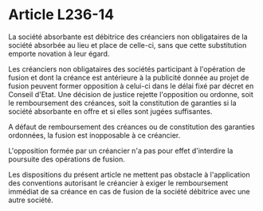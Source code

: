 # Article L236-14

La société absorbante est débitrice des créanciers non obligataires de la société absorbée au lieu et place de celle-ci, sans que cette substitution emporte novation à leur égard.

Les créanciers non obligataires des sociétés participant à l'opération de fusion et dont la créance est antérieure à la publicité donnée au projet de fusion peuvent former opposition à celui-ci dans le délai fixé par décret en Conseil d'Etat. Une décision de justice rejette l'opposition ou ordonne, soit le remboursement des créances, soit la constitution de garanties si la société absorbante en offre et si elles sont jugées suffisantes.

A défaut de remboursement des créances ou de constitution des garanties ordonnées, la fusion est inopposable à ce créancier.

L'opposition formée par un créancier n'a pas pour effet d'interdire la poursuite des opérations de fusion.

Les dispositions du présent article ne mettent pas obstacle à l'application des conventions autorisant le créancier à exiger le remboursement immédiat de sa créance en cas de fusion de la société débitrice avec une autre société.
